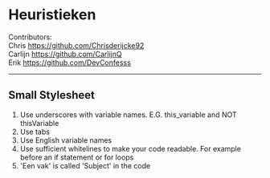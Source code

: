 # Heuristieken

Contributors: <br />
Chris https://github.com/Chrisderijcke92<br />
Carlijn https://github.com/CarlijnQ<br />
Erik https://github.com/DevConfesss<br />

---

## Small Stylesheet
1. Use underscores with variable names. E.G. this_variable and NOT thisVariable
2. Use tabs
3. Use English variable names
4. Use sufficient whitelines to make your code readable. For example before an if statement or for loops
5. 'Een vak' is called 'Subject' in the code
